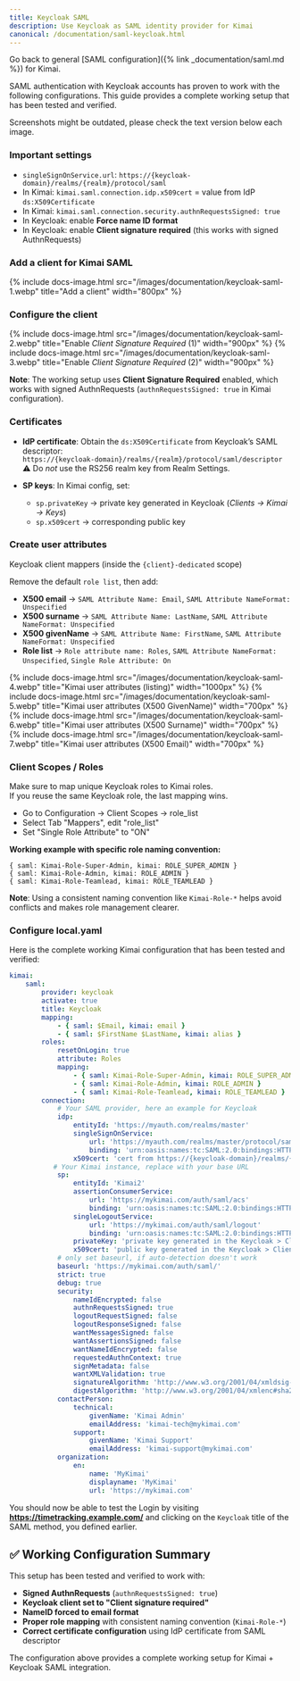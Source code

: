 ```yaml
---
title: Keycloak SAML
description: Use Keycloak as SAML identity provider for Kimai
canonical: /documentation/saml-keycloak.html
---
```


Go back to general [SAML configuration]({% link _documentation/saml.md %}) for Kimai.

SAML authentication with Keycloak accounts has proven to work with the following configurations. This guide provides a complete working setup that has been tested and verified.

Screenshots might be outdated, please check the text version below each image. 

### Important settings

- `singleSignOnService.url`: `https://{keycloak-domain}/realms/{realm}/protocol/saml`
- In Kimai: `kimai.saml.connection.idp.x509cert` = value from IdP `ds:X509Certificate`
- In Kimai: `kimai.saml.connection.security.authnRequestsSigned: true`
- In Keycloak: enable **Force name ID format**
- In Keycloak: enable **Client signature required** (this works with signed AuthnRequests)

### Add a client for Kimai SAML

{% include docs-image.html src="/images/documentation/keycloak-saml-1.webp" title="Add a client" width="800px" %}

### Configure the client

{% include docs-image.html src="/images/documentation/keycloak-saml-2.webp" title="Enable *Client Signature Required* (1)" width="900px" %}
{% include docs-image.html src="/images/documentation/keycloak-saml-3.webp" title="Enable *Client Signature Required* (2)" width="900px" %}

**Note**: The working setup uses **Client Signature Required** enabled, which works with signed AuthnRequests (`authnRequestsSigned: true` in Kimai configuration).

### Certificates

- **IdP certificate**: Obtain the `ds:X509Certificate` from Keycloak’s SAML descriptor:  
  `https://{keycloak-domain}/realms/{realm}/protocol/saml/descriptor`  
  ⚠️ Do *not* use the RS256 realm key from Realm Settings.

- **SP keys**: In Kimai config, set:
    - `sp.privateKey` → private key generated in Keycloak (*Clients → Kimai → Keys*)
    - `sp.x509cert` → corresponding public key

### Create user attributes

Keycloak client mappers (inside the `{client}-dedicated` scope)

Remove the default `role list`, then add:

- **X500 email** → `SAML Attribute Name: Email`, `SAML Attribute NameFormat: Unspecified`
- **X500 surname** → `SAML Attribute Name: LastName`, `SAML Attribute NameFormat: Unspecified`
- **X500 givenName** → `SAML Attribute Name: FirstName`, `SAML Attribute NameFormat: Unspecified`
- **Role list** → `Role attribute name: Roles`, `SAML Attribute NameFormat: Unspecified`, `Single Role Attribute: On`

{% include docs-image.html src="/images/documentation/keycloak-saml-4.webp" title="Kimai user attributes (listing)" width="1000px" %}
{% include docs-image.html src="/images/documentation/keycloak-saml-5.webp" title="Kimai user attributes (X500 GivenName)" width="700px" %}
{% include docs-image.html src="/images/documentation/keycloak-saml-6.webp" title="Kimai user attributes (X500 Surname)" width="700px" %}
{% include docs-image.html src="/images/documentation/keycloak-saml-7.webp" title="Kimai user attributes (X500 Email)" width="700px" %}

### Client Scopes / Roles

Make sure to map unique Keycloak roles to Kimai roles.  
If you reuse the same Keycloak role, the last mapping wins.

- Go to Configuration -> Client Scopes -> role_list
- Select Tab "Mappers", edit "role_list"
- Set "Single Role Attribute" to "ON"

**Working example with specific role naming convention:**

```
{ saml: Kimai-Role-Super-Admin, kimai: ROLE_SUPER_ADMIN }
{ saml: Kimai-Role-Admin, kimai: ROLE_ADMIN }
{ saml: Kimai-Role-Teamlead, kimai: ROLE_TEAMLEAD }
```

**Note**: Using a consistent naming convention like `Kimai-Role-*` helps avoid conflicts and makes role management clearer.



### Configure local.yaml

Here is the complete working Kimai configuration that has been tested and verified:

```yaml
kimai:
    saml:
        provider: keycloak
        activate: true
        title: Keycloak
        mapping:
            - { saml: $Email, kimai: email }
            - { saml: $FirstName $LastName, kimai: alias }
        roles:
            resetOnLogin: true
            attribute: Roles
            mapping:
                - { saml: Kimai-Role-Super-Admin, kimai: ROLE_SUPER_ADMIN }
                - { saml: Kimai-Role-Admin, kimai: ROLE_ADMIN }
                - { saml: Kimai-Role-Teamlead, kimai: ROLE_TEAMLEAD }
        connection:
            # Your SAML provider, here an example for Keycloak
            idp:
                entityId: 'https://myauth.com/realms/master'
                singleSignOnService:
                    url: 'https://myauth.com/realms/master/protocol/saml'
                    binding: 'urn:oasis:names:tc:SAML:2.0:bindings:HTTP-Redirect'
                x509cert: 'cert from https://{keycloak-domain}/realms/{realm}/protocol/saml/descriptor > ds:X509Certificate'
           # Your Kimai instance, replace with your base URL
            sp:
                entityId: 'Kimai2'
                assertionConsumerService:
                    url: 'https://mykimai.com/auth/saml/acs'
                    binding: 'urn:oasis:names:tc:SAML:2.0:bindings:HTTP-POST'
                singleLogoutService:
                    url: 'https://mykimai.com/auth/saml/logout'
                    binding: 'urn:oasis:names:tc:SAML:2.0:bindings:HTTP-Redirect'
                privateKey: 'private key generated in the Keycloak > Clients > Kimai2 > Keys'
                x509cert: 'public key generated in the Keycloak > Clients > Kimai2 > Keys'
            # only set baseurl, if auto-detection doesn't work
            baseurl: 'https://mykimai.com/auth/saml/'
            strict: true
            debug: true
            security:
                nameIdEncrypted: false
                authnRequestsSigned: true
                logoutRequestSigned: false
                logoutResponseSigned: false
                wantMessagesSigned: false
                wantAssertionsSigned: false
                wantNameIdEncrypted: false
                requestedAuthnContext: true
                signMetadata: false
                wantXMLValidation: true
                signatureAlgorithm: 'http://www.w3.org/2001/04/xmldsig-more#rsa-sha256'
                digestAlgorithm: 'http://www.w3.org/2001/04/xmlenc#sha256'
            contactPerson:
                technical:
                    givenName: 'Kimai Admin'
                    emailAddress: 'kimai-tech@mykimai.com'
                support:
                    givenName: 'Kimai Support'
                    emailAddress: 'kimai-support@mykimai.com'
            organization:
                en:
                    name: 'MyKimai'
                    displayname: 'MyKimai'
                    url: 'https://mykimai.com'
```

You should now be able to test the Login by visiting **https://timetracking.example.com/** and clicking on the `Keycloak` title of the SAML method, you defined earlier.

## ✅ Working Configuration Summary

This setup has been tested and verified to work with:

- **Signed AuthnRequests** (`authnRequestsSigned: true`)
- **Keycloak client set to "Client signature required"**
- **NameID forced to email format**
- **Proper role mapping** with consistent naming convention (`Kimai-Role-*`)
- **Correct certificate configuration** using IdP certificate from SAML descriptor

The configuration above provides a complete working setup for Kimai + Keycloak SAML integration.
